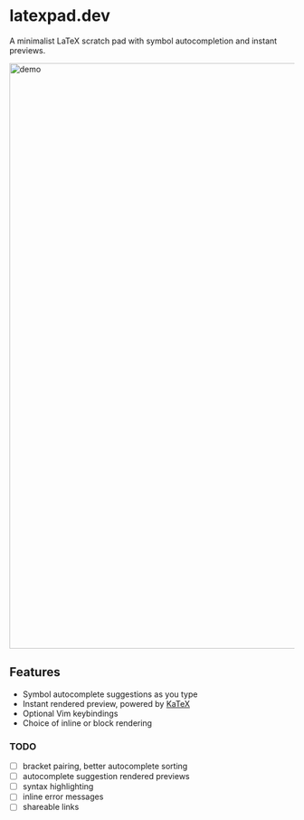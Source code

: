 # latexpad.dev

A minimalist LaTeX scratch pad with symbol autocompletion and instant previews.

<img width="1035" alt="demo" src="https://user-images.githubusercontent.com/7585078/142719405-34fcbb1e-e621-49c6-a9c2-51b8f057792a.png">

## Features

-   Symbol autocomplete suggestions as you type
-   Instant rendered preview, powered by [KaTeX](https://katex.org)
-   Optional Vim keybindings
-   Choice of inline or block rendering

### TODO

-   [ ] bracket pairing, better autocomplete sorting
-   [ ] autocomplete suggestion rendered previews
-   [ ] syntax highlighting
-   [ ] inline error messages
-   [ ] shareable links
